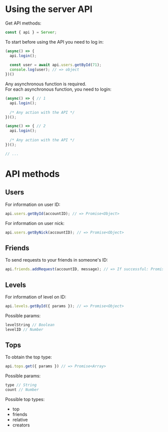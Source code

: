 # Using the server API
Get API methods:
```js
const { api } = Server;
```
To start before using the API you need to log in:
```js
(async() => {
  api.login();
  
  const user = await api.users.getById(71);
  console.log(user); // => object
})()
```
Any asynchronous function is required.</br>
For each asynchronous function, you need to login:
```js
(async() => { // 1
  api.login();
  
  /* Any action with the API */
})();

(async() => { // 2
  api.login();
  
  /* Any action with the API */
})();

// ...
```
# API methods
## Users
For information on user ID:
```js
api.users.getById(accountID); // => Promise<Object>
```

For information on user nick:
```js
api.users.getByNick(accountID); // => Promise<Object>
```
## Friends
To send requests to your friends in someone's ID:
```js
api.friends.addRequest(accountID, message); // => If successful: Promise<Boolean>
```
## Levels
For information of level on ID:
```js
api.levels.getById({ params }); // => Promise<Object>
```
Possible params:
```js
levelString // Boolean
levelID // Number
```
## Tops
To obtain the top type:
```js
api.tops.get({ params }) // => Promise<Array>
```
Possible params:
```js
type // String
count // Number
```
Possible top types:
* top
* friends
* relative
* creators
